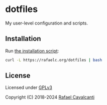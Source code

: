 # dotfiles

My user-level configuration and scripts.

## Installation

Run [the installation script](.config/dotfiles/install):

```sh
curl -L https://rafaelc.org/dotfiles | bash
```

## License

Licensed under [GPLv3](LICENSE)

Copyright (C) 2018-2024 [Rafael Cavalcanti](https://rafaelc.org/dev)

